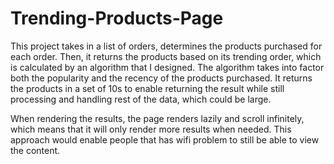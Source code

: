 # Trending-Products-Page

This project takes in a list of orders, determines the products purchased for each order. Then, it returns the products based on its trending order, which is calculated by an algorithm that I designed. The algorithm takes into factor both the popularity and the recency of the products purchased. It returns the products in a set of 10s to enable returning the result while still processing and handling rest of the data, which could be large.

When rendering the results, the page renders lazily and scroll infinitely, which means that it will only render more results when needed. This approach would enable people that has wifi problem to still be able to view the content. 
